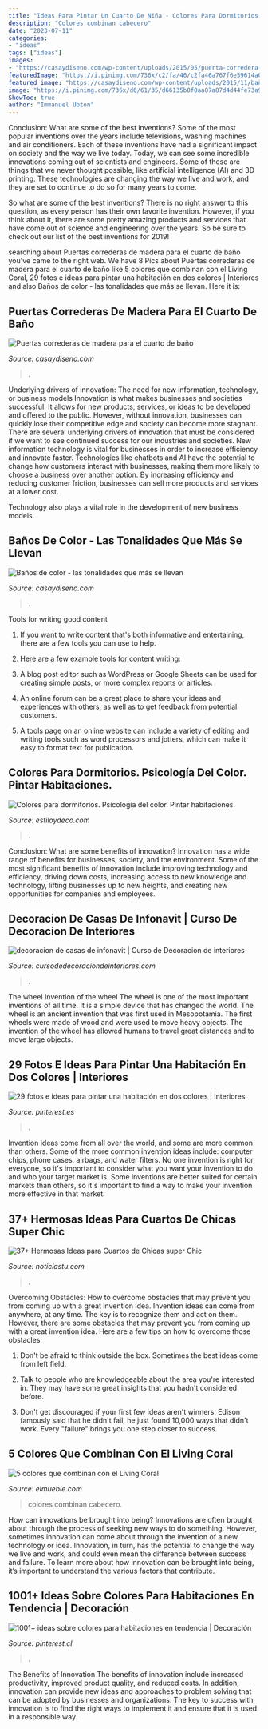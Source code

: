 ```yaml
---
title: "Ideas Para Pintar Un Cuarto De Niña - Colores Para Dormitorios. Psicología Del Color. Pintar Habitaciones."
description: "Colores combinan cabecero"
date: "2023-07-11"
categories:
- "ideas"
tags: ["ideas"]
images:
- "https://casaydiseno.com/wp-content/uploads/2015/05/puerta-corredera-listones-madera.jpg"
featuredImage: "https://i.pinimg.com/736x/c2/fa/46/c2fa46a767f6e59614a0141a149e716a.jpg"
featured_image: "https://casaydiseno.com/wp-content/uploads/2015/11/baños.-de-color-naranja.jpeg"
image: "https://i.pinimg.com/736x/d6/61/35/d66135b0f0aa87a87d4d44fe73a99ec2.jpg"
ShowToc: true
author: "Immanuel Upton"
---
```



Conclusion: What are some of the best inventions?
Some of the most popular inventions over the years include televisions, washing machines and air conditioners. Each of these inventions have had a significant impact on society and the way we live today. 
Today, we can see some incredible innovations coming out of scientists and engineers. Some of these are things that we never thought possible, like artificial intelligence (AI) and 3D printing. These technologies are changing the way we live and work, and they are set to continue to do so for many years to come. 

So what are some of the best inventions? There is no right answer to this question, as every person has their own favorite invention. However, if you think about it, there are some pretty amazing products and services that have come out of science and engineering over the years. So be sure to check out our list of the best inventions for 2019!

	

		
searching about Puertas correderas de madera para el cuarto de baño you've came to the right web. We have 8 Pics about Puertas correderas de madera para el cuarto de baño like 5 colores que combinan con el Living Coral, 29 fotos e ideas para pintar una habitación en dos colores | Interiores and also Baños de color - las tonalidades que más se llevan. Here it is:
		
    
## Puertas Correderas De Madera Para El Cuarto De Baño

<img loading=lazy src="https://casaydiseno.com/wp-content/uploads/2015/05/puerta-corredera-listones-madera.jpg" onerror="this.onerror=null;this.src='https://tse2.mm.bing.net/th?id=OIP.ug3UNGneLqF4y9Ho6945TwHaJ3&amp;pid=15.1';" alt="Puertas correderas de madera para el cuarto de baño">

_Source: casaydiseno.com_

>. 

	

Underlying drivers of innovation: The need for new information, technology, or business models
Innovation is what makes businesses and societies successful. It allows for new products, services, or ideas to be developed and offered to the public. However, without innovation, businesses can quickly lose their competitive edge and society can become more stagnant. There are several underlying drivers of innovation that must be considered if we want to see continued success for our industries and societies.
New information technology is vital for businesses in order to increase efficiency and innovate faster. Technologies like chatbots and AI have the potential to change how customers interact with businesses, making them more likely to choose a business over another option. By increasing efficiency and reducing customer friction, businesses can sell more products and services at a lower cost.

Technology also plays a vital role in the development of new business models.

    
## Baños De Color - Las Tonalidades Que Más Se Llevan

<img loading=lazy src="https://casaydiseno.com/wp-content/uploads/2015/11/baños.-de-color-naranja.jpeg" onerror="this.onerror=null;this.src='https://tse2.mm.bing.net/th?id=OIP.76ejFFvazIy_-yPyfiKGnAHaJ3&amp;pid=15.1';" alt="Baños de color - las tonalidades que más se llevan">

_Source: casaydiseno.com_

>. 

	

Tools for writing good content
1. If you want to write content that's both informative and entertaining, there are a few tools you can use to help.
2. Here are a few example tools for content writing:

3. A blog post editor such as WordPress or Google Sheets can be used for creating simple posts, or more complex reports or articles.

4. An online forum can be a great place to share your ideas and experiences with others, as well as to get feedback from potential customers.

5. A tools page on an online website can include a variety of editing and writing tools such as word processors and jotters, which can make it easy to format text for publication.

    
## Colores Para Dormitorios. Psicología Del Color. Pintar Habitaciones.

<img loading=lazy src="http://www.estiloydeco.com/wp-content/uploads/2017/08/colores-para-dormitorios-5.jpg" onerror="this.onerror=null;this.src='https://tse4.mm.bing.net/th?id=OIP.fk0kaL0NaDDmJsWU4jnLlwHaHR&amp;pid=15.1';" alt="Colores para dormitorios. Psicología del color. Pintar habitaciones.">

_Source: estiloydeco.com_

>. 

	

Conclusion: What are some benefits of innovation?
Innovation has a wide range of benefits for businesses, society, and the environment. Some of the most significant benefits of innovation include improving technology and efficiency, driving down costs, increasing access to new knowledge and technology, lifting businesses up to new heights, and creating new opportunities for companies and employees.

    
## Decoracion De Casas De Infonavit | Curso De Decoracion De Interiores

<img loading=lazy src="https://cursodedecoraciondeinteriores.com/wp-content/uploads/2018/05/decoracion-de-casas-de-infonavit-5.jpg" onerror="this.onerror=null;this.src='https://tse4.mm.bing.net/th?id=OIP.R0M1gSPljfYetmjefr3tHQHaJ4&amp;pid=15.1';" alt="decoracion de casas de infonavit | Curso de Decoracion de interiores">

_Source: cursodedecoraciondeinteriores.com_

>. 

	

The wheel
Invention of the wheel
The wheel is one of the most important inventions of all time. It is a simple device that has changed the world. The wheel is an ancient invention that was first used in Mesopotamia. The first wheels were made of wood and were used to move heavy objects. The invention of the wheel has allowed humans to travel great distances and to move large objects.

    
## 29 Fotos E Ideas Para Pintar Una Habitación En Dos Colores | Interiores

<img loading=lazy src="https://i.pinimg.com/736x/d6/61/35/d66135b0f0aa87a87d4d44fe73a99ec2.jpg" onerror="this.onerror=null;this.src='https://tse4.mm.bing.net/th?id=OIP.3Bui6A6_cKxRNrLUgX8VHQHaE5&amp;pid=15.1';" alt="29 fotos e ideas para pintar una habitación en dos colores | Interiores">

_Source: pinterest.es_

>. 

	

Invention ideas come from all over the world, and some are more common than others. Some of the more common invention ideas include: computer chips, phone cases, airbags, and water filters. No one invention is right for everyone, so it's important to consider what you want your invention to do and who your target market is. Some inventions are better suited for certain markets than others, so it's important to find a way to make your invention more effective in that market.

    
## 37+ Hermosas Ideas Para Cuartos De Chicas Super Chic

<img loading=lazy src="https://noticiastu.com/wp-content/uploads/2020/09/Cuartos-de-Chicas-3.jpg" onerror="this.onerror=null;this.src='https://tse4.mm.bing.net/th?id=OIP.wig4p--k1pHmMhoxDEaB1QHaI6&amp;pid=15.1';" alt="37+ Hermosas Ideas para Cuartos de Chicas super Chic">

_Source: noticiastu.com_

>. 

	

Overcoming Obstacles: How to overcome obstacles that may prevent you from coming up with a great invention idea.
Invention ideas can come from anywhere, at any time. The key is to recognize them and act on them. However, there are some obstacles that may prevent you from coming up with a great invention idea. Here are a few tips on how to overcome those obstacles:
1) Don't be afraid to think outside the box. Sometimes the best ideas come from left field.

2) Talk to people who are knowledgeable about the area you're interested in. They may have some great insights that you hadn't considered before.

3) Don't get discouraged if your first few ideas aren't winners. Edison famously said that he didn't fail, he just found 10,000 ways that didn't work. Every "failure" brings you one step closer to success.

    
## 5 Colores Que Combinan Con El Living Coral

<img loading=lazy src="https://www.elmueble.com/medio/2019/02/03/dormitorio-con-pintura-en-living-coral-y-cabecero-xl-gris-y-ropa-de-cama-rosa_1e39bc47_1397x2000.jpg" onerror="this.onerror=null;this.src='https://tse1.mm.bing.net/th?id=OIP.nwkkBVqH--0jO3OzfiZB2QHaKm&amp;pid=15.1';" alt="5 colores que combinan con el Living Coral">

_Source: elmueble.com_

>colores combinan cabecero. 

	

How can innovations be brought into being?
Innovations are often brought about through the process of seeking new ways to do something. However, sometimes innovation can come about through the invention of a new technology or idea. Innovation, in turn, has the potential to change the way we live and work, and could even mean the difference between success and failure. To learn more about how innovation can be brought into being, it’s important to understand the various factors that contribute.

    
## 1001+ Ideas Sobre Colores Para Habitaciones En Tendencia | Decoración

<img loading=lazy src="https://i.pinimg.com/736x/c2/fa/46/c2fa46a767f6e59614a0141a149e716a.jpg" onerror="this.onerror=null;this.src='https://tse2.mm.bing.net/th?id=OIP.Cu8ALmEZ0m1qRPg8drdRsAHaJk&amp;pid=15.1';" alt="1001+ ideas sobre colores para habitaciones en tendencia | Decoración">

_Source: pinterest.cl_

>. 

	

The Benefits of Innovation
The benefits of innovation include increased productivity, improved product quality, and reduced costs. In addition, innovation can provide new ideas and approaches to problem solving that can be adopted by businesses and organizations. The key to success with innovation is to find the right ways to implement it and ensure that it is used in a responsible way.

